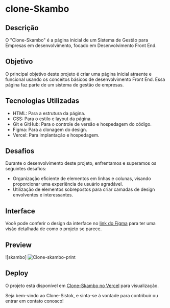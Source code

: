 # clone-Skambo

## Descrição

O "Clone-Skambo" é a página inicial de um Sistema de Gestão para Empresas em desenvolvimento, focado em Desenvolvimento Front End.

## Objetivo

O principal objetivo deste projeto é criar uma página inicial atraente e funcional usando os conceitos básicos de desenvolvimento Front End. Essa página faz parte de um sistema de gestão de empresas.

## Tecnologias Utilizadas

- HTML: Para a estrutura da página.
- CSS: Para o estilo e layout da página.
- Git e GitHub: Para o controle de versão e hospedagem do código.
- Figma: Para a clonagem do design.
- Vercel: Para implantação e hospedagem.

## Desafios

Durante o desenvolvimento deste projeto, enfrentamos e superamos os seguintes desafios:

- Organização eficiente de elementos em linhas e colunas, visando proporcionar uma experiência de usuário agradável.
- Utilização de elementos sobrepostos para criar camadas de design envolventes e interessantes.

## Interface

Você pode conferir o design da interface no [link do Figma](https://www.figma.com/community/file/979892246159607749) para ter uma visão detalhada de como o projeto se parece.

## Preview

![skambo] ![Clone-skambo-print](https://github.com/Eduardo1859/clone-Skambo/assets/140715388/cd59c83a-a3aa-4700-90ee-cc3bafc6baef)


## Deploy

O projeto está disponível em [Clone-Skambo no Vercel](https://clone-skambo-eight.vercel.app/) para visualização.

Seja bem-vindo ao Clone-Sistok, e sinta-se à vontade para contribuir ou entrar em contato conosco!
